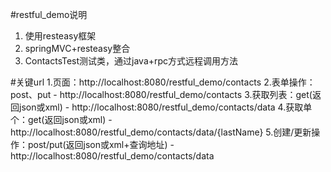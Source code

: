 #restful_demo说明
1. 使用resteasy框架
2. springMVC+resteasy整合
3. ContactsTest测试类，通过java+rpc方式远程调用方法

#关键url
1.页面：http://localhost:8080/restful_demo/contacts
2.表单操作：post、put - http://localhost:8080/restful_demo/contacts
3.获取列表：get(返回json或xml) - http://localhost:8080/restful_demo/contacts/data
4.获取单个：get(返回json或xml) - http://localhost:8080/restful_demo/contacts/data/{lastName}
5.创建/更新操作：post/put(返回json或xml+查询地址) - http://localhost:8080/restful_demo/contacts/data